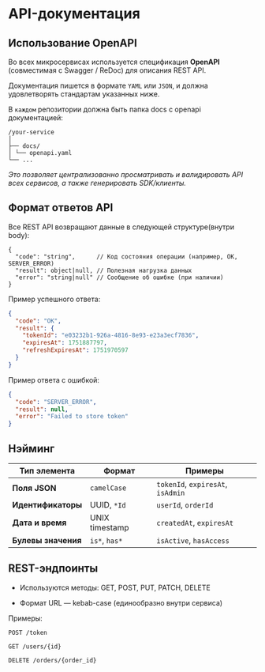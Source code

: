 # API-документация

## Использование OpenAPI

Во всех микросервисах используется спецификация **OpenAPI** (совместимая с Swagger / ReDoc) для описания REST API.

Документация пишется в формате `YAML` или `JSON`, и должна удовлетворять стандартам указанных ниже.

В `каждом` репозитории должна быть папка docs с openapi документацией:

```
/your-service
│
├── docs/
│ └── openapi.yaml
└── ...
```

*Это позволяет централизованно просматривать и валидировать API всех сервисов, а также генерировать SDK/клиенты.*

## Формат ответов API

Все REST API возвращают данные в следующей структуре(внутри body):

```
{
  "code": "string",      // Код состояния операции (например, OK, SERVER_ERROR)
  "result": object|null, // Полезная нагрузка данных
  "error": "string|null" // Сообщение об ошибке (при наличии)
}
```

Пример успешного ответа:
```json
{
  "code": "OK",
  "result": {
    "tokenId": "e03232b1-926a-4816-8e93-e23a3ecf7836",
    "expiresAt": 1751887797,
    "refreshExpiresAt": 1751970597
  }
}
```

Пример ответа с ошибкой:
```json
{
  "code": "SERVER_ERROR",
  "result": null,
  "error": "Failed to store token"
}
```

## Нэйминг
| Тип элемента        | Формат         | Примеры                           |
| ------------------- | -------------- | --------------------------------- |
| **Поля JSON**       | `camelCase`    | `tokenId`, `expiresAt`, `isAdmin` |
| **Идентификаторы**  | UUID, `*Id`    | `userId`, `orderId`               |
| **Дата и время**    | UNIX timestamp | `createdAt`, `expiresAt`          |
| **Булевы значения** | `is*`, `has*`  | `isActive`, `hasAccess`           |


## REST-эндпоинты

- Используются методы: GET, POST, PUT, PATCH, DELETE

- Формат URL — kebab-case (единообразно внутри сервиса)

Примеры:

```
POST /token

GET /users/{id}

DELETE /orders/{order_id}
```